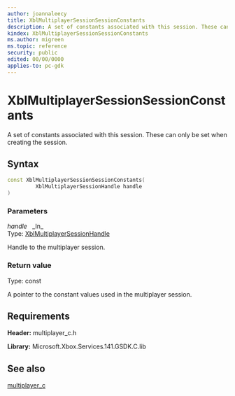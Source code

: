 ```yaml
---
author: joannaleecy
title: XblMultiplayerSessionSessionConstants
description: A set of constants associated with this session. These can only be set when creating the session.
kindex: XblMultiplayerSessionSessionConstants
ms.author: migreen
ms.topic: reference
security: public
edited: 00/00/0000
applies-to: pc-gdk
---
```


# XblMultiplayerSessionSessionConstants  

A set of constants associated with this session. These can only be set when creating the session.  

## Syntax  
  
```cpp
const XblMultiplayerSessionSessionConstants(  
         XblMultiplayerSessionHandle handle  
)  
```  
  
### Parameters  
  
*handle* &nbsp;&nbsp;\_In\_  
Type: [XblMultiplayerSessionHandle](../handles/xblmultiplayersessionhandle.md)  
  
Handle to the multiplayer session.  
  
  
### Return value  
Type: const
  
A pointer to the constant values used in the multiplayer session.
  
## Requirements  
  
**Header:** multiplayer_c.h
  
**Library:** Microsoft.Xbox.Services.141.GSDK.C.lib
  
## See also  
[multiplayer_c](../multiplayer_c_members.md)  
  
  